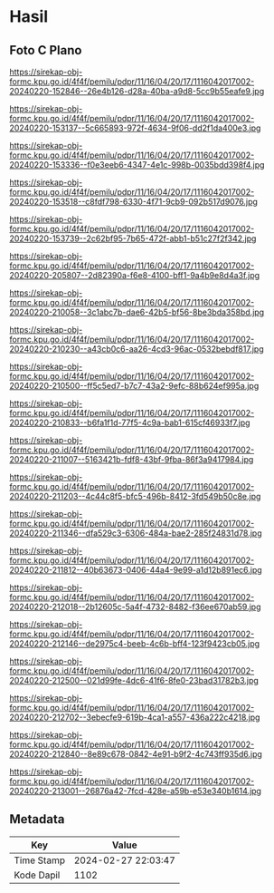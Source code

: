 # Hasil

## Foto C Plano

https://sirekap-obj-formc.kpu.go.id/4f4f/pemilu/pdpr/11/16/04/20/17/1116042017002-20240220-152846--26e4b126-d28a-40ba-a9d8-5cc9b55eafe9.jpg

https://sirekap-obj-formc.kpu.go.id/4f4f/pemilu/pdpr/11/16/04/20/17/1116042017002-20240220-153137--5c665893-972f-4634-9f06-dd2f1da400e3.jpg

https://sirekap-obj-formc.kpu.go.id/4f4f/pemilu/pdpr/11/16/04/20/17/1116042017002-20240220-153336--f0e3eeb6-4347-4e1c-998b-0035bdd398f4.jpg

https://sirekap-obj-formc.kpu.go.id/4f4f/pemilu/pdpr/11/16/04/20/17/1116042017002-20240220-153518--c8fdf798-6330-4f71-9cb9-092b517d9076.jpg

https://sirekap-obj-formc.kpu.go.id/4f4f/pemilu/pdpr/11/16/04/20/17/1116042017002-20240220-153739--2c62bf95-7b65-472f-abb1-b51c27f2f342.jpg

https://sirekap-obj-formc.kpu.go.id/4f4f/pemilu/pdpr/11/16/04/20/17/1116042017002-20240220-205807--2d82390a-f6e8-4100-bff1-9a4b9e8d4a3f.jpg

https://sirekap-obj-formc.kpu.go.id/4f4f/pemilu/pdpr/11/16/04/20/17/1116042017002-20240220-210058--3c1abc7b-dae6-42b5-bf56-8be3bda358bd.jpg

https://sirekap-obj-formc.kpu.go.id/4f4f/pemilu/pdpr/11/16/04/20/17/1116042017002-20240220-210230--a43cb0c6-aa26-4cd3-96ac-0532bebdf817.jpg

https://sirekap-obj-formc.kpu.go.id/4f4f/pemilu/pdpr/11/16/04/20/17/1116042017002-20240220-210500--ff5c5ed7-b7c7-43a2-9efc-88b624ef995a.jpg

https://sirekap-obj-formc.kpu.go.id/4f4f/pemilu/pdpr/11/16/04/20/17/1116042017002-20240220-210833--b6fa1f1d-77f5-4c9a-bab1-615cf46933f7.jpg

https://sirekap-obj-formc.kpu.go.id/4f4f/pemilu/pdpr/11/16/04/20/17/1116042017002-20240220-211007--5163421b-fdf8-43bf-9fba-86f3a9417984.jpg

https://sirekap-obj-formc.kpu.go.id/4f4f/pemilu/pdpr/11/16/04/20/17/1116042017002-20240220-211203--4c44c8f5-bfc5-496b-8412-3fd549b50c8e.jpg

https://sirekap-obj-formc.kpu.go.id/4f4f/pemilu/pdpr/11/16/04/20/17/1116042017002-20240220-211346--dfa529c3-6306-484a-bae2-285f24831d78.jpg

https://sirekap-obj-formc.kpu.go.id/4f4f/pemilu/pdpr/11/16/04/20/17/1116042017002-20240220-211812--40b63673-0406-44a4-9e99-a1d12b891ec6.jpg

https://sirekap-obj-formc.kpu.go.id/4f4f/pemilu/pdpr/11/16/04/20/17/1116042017002-20240220-212018--2b12605c-5a4f-4732-8482-f36ee670ab59.jpg

https://sirekap-obj-formc.kpu.go.id/4f4f/pemilu/pdpr/11/16/04/20/17/1116042017002-20240220-212146--de2975c4-beeb-4c6b-bff4-123f9423cb05.jpg

https://sirekap-obj-formc.kpu.go.id/4f4f/pemilu/pdpr/11/16/04/20/17/1116042017002-20240220-212500--021d99fe-4dc6-41f6-8fe0-23bad31782b3.jpg

https://sirekap-obj-formc.kpu.go.id/4f4f/pemilu/pdpr/11/16/04/20/17/1116042017002-20240220-212702--3ebecfe9-619b-4ca1-a557-436a222c4218.jpg

https://sirekap-obj-formc.kpu.go.id/4f4f/pemilu/pdpr/11/16/04/20/17/1116042017002-20240220-212840--8e89c678-0842-4e91-b9f2-4c743ff935d6.jpg

https://sirekap-obj-formc.kpu.go.id/4f4f/pemilu/pdpr/11/16/04/20/17/1116042017002-20240220-213001--26876a42-7fcd-428e-a59b-e53e340b1614.jpg


## Metadata

| Key        | Value               |
| ---------- | ------------------- |
| Time Stamp | 2024-02-27 22:03:47 |
| Kode Dapil | 1102                |



